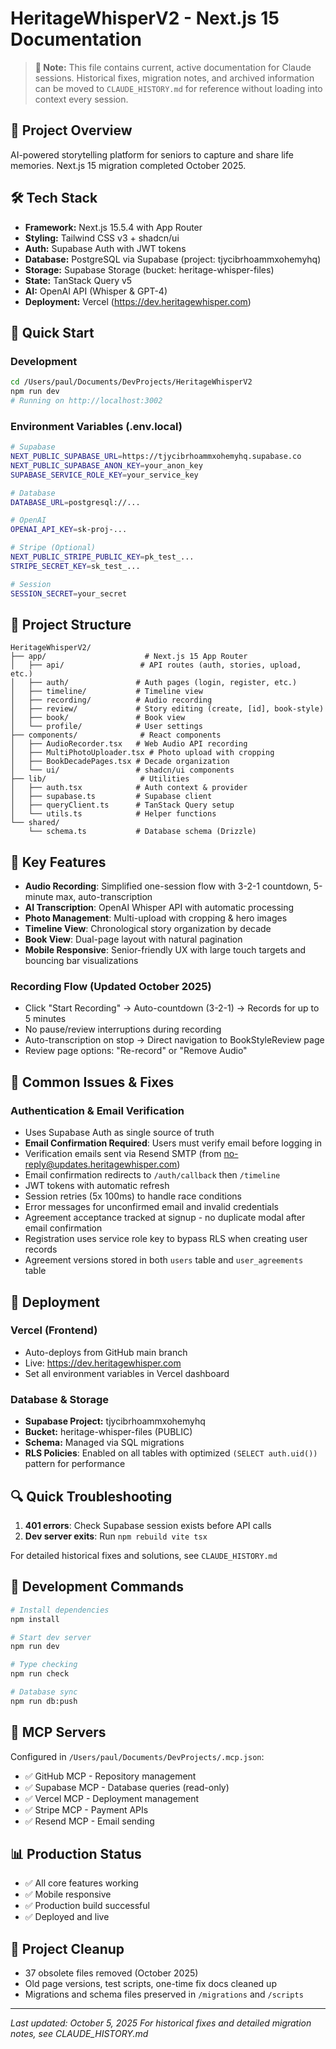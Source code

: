 # HeritageWhisperV2 - Next.js 15 Documentation

> **📝 Note:** This file contains current, active documentation for Claude sessions. Historical fixes, migration notes, and archived information can be moved to `CLAUDE_HISTORY.md` for reference without loading into context every session.

## 🚀 Project Overview
AI-powered storytelling platform for seniors to capture and share life memories. Next.js 15 migration completed October 2025.

## 🛠️ Tech Stack
- **Framework:** Next.js 15.5.4 with App Router
- **Styling:** Tailwind CSS v3 + shadcn/ui
- **Auth:** Supabase Auth with JWT tokens
- **Database:** PostgreSQL via Supabase (project: tjycibrhoammxohemyhq)
- **Storage:** Supabase Storage (bucket: heritage-whisper-files)
- **State:** TanStack Query v5
- **AI:** OpenAI API (Whisper & GPT-4)
- **Deployment:** Vercel (https://dev.heritagewhisper.com)

## 🔧 Quick Start

### Development
```bash
cd /Users/paul/Documents/DevProjects/HeritageWhisperV2
npm run dev
# Running on http://localhost:3002
```

### Environment Variables (.env.local)
```bash
# Supabase
NEXT_PUBLIC_SUPABASE_URL=https://tjycibrhoammxohemyhq.supabase.co
NEXT_PUBLIC_SUPABASE_ANON_KEY=your_anon_key
SUPABASE_SERVICE_ROLE_KEY=your_service_key

# Database
DATABASE_URL=postgresql://...

# OpenAI
OPENAI_API_KEY=sk-proj-...

# Stripe (Optional)
NEXT_PUBLIC_STRIPE_PUBLIC_KEY=pk_test_...
STRIPE_SECRET_KEY=sk_test_...

# Session
SESSION_SECRET=your_secret
```

## 📁 Project Structure
```
HeritageWhisperV2/
├── app/                      # Next.js 15 App Router
│   ├── api/                 # API routes (auth, stories, upload, etc.)
│   ├── auth/               # Auth pages (login, register, etc.)
│   ├── timeline/           # Timeline view
│   ├── recording/          # Audio recording
│   ├── review/             # Story editing (create, [id], book-style)
│   ├── book/               # Book view
│   └── profile/            # User settings
├── components/              # React components
│   ├── AudioRecorder.tsx   # Web Audio API recording
│   ├── MultiPhotoUploader.tsx # Photo upload with cropping
│   ├── BookDecadePages.tsx # Decade organization
│   └── ui/                 # shadcn/ui components
├── lib/                     # Utilities
│   ├── auth.tsx            # Auth context & provider
│   ├── supabase.ts         # Supabase client
│   ├── queryClient.ts      # TanStack Query setup
│   └── utils.ts            # Helper functions
└── shared/
    └── schema.ts           # Database schema (Drizzle)
```

## 🔑 Key Features
- **Audio Recording**: Simplified one-session flow with 3-2-1 countdown, 5-minute max, auto-transcription
- **AI Transcription**: OpenAI Whisper API with automatic processing
- **Photo Management**: Multi-upload with cropping & hero images
- **Timeline View**: Chronological story organization by decade
- **Book View**: Dual-page layout with natural pagination
- **Mobile Responsive**: Senior-friendly UX with large touch targets and bouncing bar visualizations

### Recording Flow (Updated October 2025)
- Click "Start Recording" → Auto-countdown (3-2-1) → Records for up to 5 minutes
- No pause/review interruptions during recording
- Auto-transcription on stop → Direct navigation to BookStyleReview page
- Review page options: "Re-record" or "Remove Audio"

## 🐛 Common Issues & Fixes

### Authentication & Email Verification
- Uses Supabase Auth as single source of truth
- **Email Confirmation Required**: Users must verify email before logging in
- Verification emails sent via Resend SMTP (from no-reply@updates.heritagewhisper.com)
- Email confirmation redirects to `/auth/callback` then `/timeline`
- JWT tokens with automatic refresh
- Session retries (5x 100ms) to handle race conditions
- Error messages for unconfirmed email and invalid credentials
- Agreement acceptance tracked at signup - no duplicate modal after email confirmation
- Registration uses service role key to bypass RLS when creating user records
- Agreement versions stored in both `users` table and `user_agreements` table

## 🚀 Deployment

### Vercel (Frontend)
- Auto-deploys from GitHub main branch
- Live: https://dev.heritagewhisper.com
- Set all environment variables in Vercel dashboard

### Database & Storage
- **Supabase Project:** tjycibrhoammxohemyhq
- **Bucket:** heritage-whisper-files (PUBLIC)
- **Schema:** Managed via SQL migrations
- **RLS Policies**: Enabled on all tables with optimized `(SELECT auth.uid())` pattern for performance

## 🔍 Quick Troubleshooting

1. **401 errors**: Check Supabase session exists before API calls
2. **Dev server exits**: Run `npm rebuild vite tsx`

For detailed historical fixes and solutions, see `CLAUDE_HISTORY.md`

## 📝 Development Commands
```bash
# Install dependencies
npm install

# Start dev server
npm run dev

# Type checking
npm run check

# Database sync
npm run db:push
```

## 🔌 MCP Servers
Configured in `/Users/paul/Documents/DevProjects/.mcp.json`:
- ✅ GitHub MCP - Repository management
- ✅ Supabase MCP - Database queries (read-only)
- ✅ Vercel MCP - Deployment management
- ✅ Stripe MCP - Payment APIs
- ✅ Resend MCP - Email sending

## 📊 Production Status
- ✅ All core features working
- ✅ Mobile responsive
- ✅ Production build successful
- ✅ Deployed and live

## 🧹 Project Cleanup
- 37 obsolete files removed (October 2025)
- Old page versions, test scripts, one-time fix docs cleaned up
- Migrations and schema files preserved in `/migrations` and `/scripts`

---
*Last updated: October 5, 2025*
*For historical fixes and detailed migration notes, see CLAUDE_HISTORY.md*
